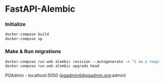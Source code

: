# FastAPI-Alembic

### Initialize
```sh
docker-compose build
docker-compose up
```

### Make & Run migrations
```sh
docker-compose run web alembic revision --autogenerate -m "I am a teapot"
docker-compose run web alembic upgrade head
```

PGAdmin - localhost:5050 (pgadmin4@pgadmin.org:admin)
